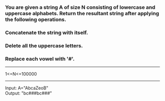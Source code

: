 ### You are given a string A of size N consisting of lowercase and uppercase alphabets. Return the resultant string after applying the following operations.

### Concatenate the string with itself.

### Delete all the uppercase letters.

### Replace each vowel with '#'.

<hr>
1<=N<=100000
<hr>
Input: A="AbcaZeoB"<br>
Output: "bc###bc###"
